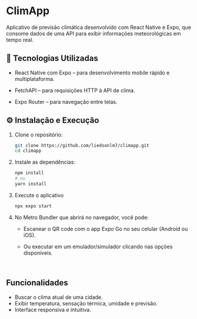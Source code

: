# ClimApp

Aplicativo de previsão climática desenvolvido com React Native e Expo, que consome dados de uma API para exibir informações meteorológicas em tempo real.

## 🚀 Tecnologias Utilizadas
- React Native com Expo – para desenvolvimento mobile rápido e multiplataforma.

- FetchAPI – para requisições HTTP à API de clima.

- Expo Router – para navegação entre telas.

## ⚙️ Instalação e Execução

1. Clone o repositório:

   ```bash
   git clone https://github.com/liedsonlm7/climapp.git
   cd climapp
   ```

2. Instale as dependências:

   ```bash
   npm install 
   # ou
   yarn install
   ```

3. Execute o aplicativo

   ```bash
   npx expo start
   ``` 

4. No Metro Bundler que abrirá no navegador, você pode:

   - Escanear o QR code com o app Expo Go no seu celular (Android ou iOS).

   - Ou executar em um emulador/simulador clicando nas opções disponíveis.

<br/>

## Funcionalidades
- Buscar o clima atual de uma cidade.
- Exibir temperatura, sensação térmica, umidade e previsão.
- Interface responsiva e intuitiva.

